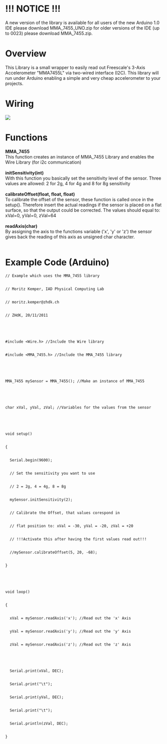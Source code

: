 # !!! NOTICE !!! #
A new version of the library is available for all users of the new Arduino 1.0 IDE please download MMA\_7455\_UNO.zip for older versions of the IDE (up to 0023) please download MMA\_7455.zip.

# Overview #

This Library is a small wrapper to easily read out Freescale's 3-Axis Accelerometer "MMA7455L" via two-wired interface (I2C). This library will run under Arduino enabling a simple and very cheap accelerometer to your projects.

# Wiring #
<img src='http://blogs.iad.zhdk.ch/embodied-interaction-basics-hs11/files/2011/11/MMA7455_Anschluss.png' />

# Functions #
**MMA\_7455**<br>
This function creates an instance of MMA_7455 Library and enables the Wire Library (for i2c communication)<br>
<br>
<b>initSensitivity(int)</b><br>
With this function you basically set the sensitivity level of the sensor. Three values are allowed: 2 for 2g, 4 for 4g and 8 for 8g sensitivity<br>
<br>
<b>calibrateOffset(float, float, float)</b><br>
To calibrate the offset of the sensor, these function is called once in the setup(). Therefore insert the actual readings if the sensor is placed on a flat surface, so that the output could be corrected. The values should equal to: xVal=0, yVal=0, zVal=64<br>
<br>
<b>readAxis(char)</b><br>
By assigning the axis to the functions variable ('x', 'y' or 'z') the sensor gives back the reading of this axis as unsigned char character.<br>
<br>
<h1>Example Code (Arduino)</h1>
<pre><code>// Example which uses the MMA_7455 library<br>
// Moritz Kemper, IAD Physical Computing Lab<br>
// moritz.kemper@zhdk.ch<br>
// ZHdK, 20/11/2011<br>
<br>
#include &lt;Wire.h&gt; //Include the Wire library<br>
#include &lt;MMA_7455.h&gt; //Include the MMA_7455 library<br>
<br>
MMA_7455 mySensor = MMA_7455(); //Make an instance of MMA_7455<br>
<br>
char xVal, yVal, zVal; //Variables for the values from the sensor<br>
<br>
void setup()<br>
{<br>
  Serial.begin(9600);<br>
  // Set the sensitivity you want to use<br>
  // 2 = 2g, 4 = 4g, 8 = 8g<br>
  mySensor.initSensitivity(2);<br>
  // Calibrate the Offset, that values corespond in <br>
  // flat position to: xVal = -30, yVal = -20, zVal = +20<br>
  // !!!Activate this after having the first values read out!!!<br>
  //mySensor.calibrateOffset(5, 20, -68);<br>
}<br>
<br>
void loop()<br>
{<br>
  xVal = mySensor.readAxis('x'); //Read out the 'x' Axis<br>
  yVal = mySensor.readAxis('y'); //Read out the 'y' Axis<br>
  zVal = mySensor.readAxis('z'); //Read out the 'z' Axis<br>
  <br>
  Serial.print(xVal, DEC);<br>
  Serial.print("\t");<br>
  Serial.print(yVal, DEC);<br>
  Serial.print("\t");<br>
  Serial.println(zVal, DEC);<br>
}<br>
</code></pre>